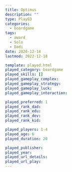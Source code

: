 ```yaml
---
title: Optimus
description: ""
type: PlayED
categories:
  - boardgame
tags:
  - award
  - Solo
  - Dadi
date: 2020-12-14
lastmod: 2022-12-18

template: played.html
played_category: boardgame
played_skills: []
played_gameplay_complex: 
played_gameplay_strategy: 
played_gameplay_luck: 
played_gameplay_interaction: 

played_preferred: 1
played_rank_dad: 
played_rank_edu: 
played_rank_dev: 
played_rank_kid: 

played_players: 1-4
played_age: 6
played_duration: 20

played_publisher: 
played_year: 
played_url_details: 
played_url_play: 
---
```

